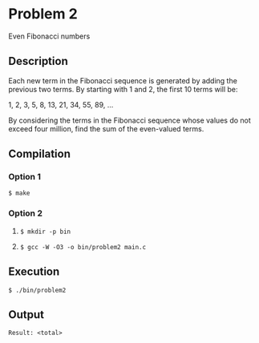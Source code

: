 # Problem 2

Even Fibonacci numbers

## Description
Each new term in the Fibonacci sequence is generated by adding the previous two terms. By starting with 1 and 2, the first 10 terms will be:

1, 2, 3, 5, 8, 13, 21, 34, 55, 89, ...

By considering the terms in the Fibonacci sequence whose values do not exceed four million, find the sum of the even-valued terms.

## Compilation
### Option 1
`$ make`
### Option 2
1. `$ mkdir -p bin`

2. `$ gcc -W -O3 -o bin/problem2 main.c`

## Execution
`$ ./bin/problem2`

## Output
`Result: <total>`
